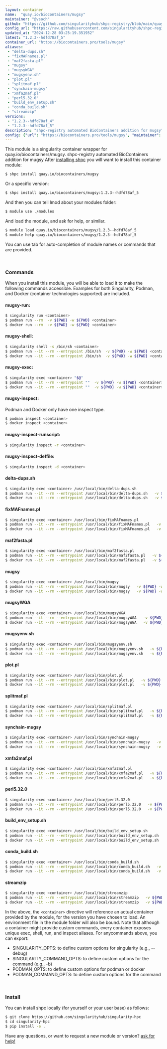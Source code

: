 ```yaml
---
layout: container
name:  "quay.io/biocontainers/mugsy"
maintainer: "@vsoch"
github: "https://github.com/singularityhub/shpc-registry/blob/main/quay.io/biocontainers/mugsy/container.yaml"
config_url: "https://raw.githubusercontent.com/singularityhub/shpc-registry/main/quay.io/biocontainers/mugsy/container.yaml"
updated_at: "2024-12-28 03:25:19.351952"
latest: "1.2.3--hdfd78af_5"
container_url: "https://biocontainers.pro/tools/mugsy"
aliases:
 - "delta-dups.sh"
 - "fixMAFnames.pl"
 - "maf2fasta.pl"
 - "mugsy"
 - "mugsyWGA"
 - "mugsyenv.sh"
 - "plot.pl"
 - "splitmaf.pl"
 - "synchain-mugsy"
 - "xmfa2maf.pl"
 - "perl5.32.0"
 - "build_env_setup.sh"
 - "conda_build.sh"
 - "streamzip"
versions:
 - "1.2.3--hdfd78af_4"
 - "1.2.3--hdfd78af_5"
description: "shpc-registry automated BioContainers addition for mugsy"
config: {"url": "https://biocontainers.pro/tools/mugsy", "maintainer": "@vsoch", "description": "shpc-registry automated BioContainers addition for mugsy", "latest": {"1.2.3--hdfd78af_5": "sha256:78150905cca9f026016c132fa8939a35b29f81ef150c21fee88656e1c5d521d6"}, "tags": {"1.2.3--hdfd78af_4": "sha256:5764b6bc25ed1a6ba912154db34db2d2d5d260df3903a7327d4b3ad418475810", "1.2.3--hdfd78af_5": "sha256:78150905cca9f026016c132fa8939a35b29f81ef150c21fee88656e1c5d521d6"}, "docker": "quay.io/biocontainers/mugsy", "aliases": {"delta-dups.sh": "/usr/local/bin/delta-dups.sh", "fixMAFnames.pl": "/usr/local/bin/fixMAFnames.pl", "maf2fasta.pl": "/usr/local/bin/maf2fasta.pl", "mugsy": "/usr/local/bin/mugsy", "mugsyWGA": "/usr/local/bin/mugsyWGA", "mugsyenv.sh": "/usr/local/bin/mugsyenv.sh", "plot.pl": "/usr/local/bin/plot.pl", "splitmaf.pl": "/usr/local/bin/splitmaf.pl", "synchain-mugsy": "/usr/local/bin/synchain-mugsy", "xmfa2maf.pl": "/usr/local/bin/xmfa2maf.pl", "perl5.32.0": "/usr/local/bin/perl5.32.0", "build_env_setup.sh": "/usr/local/bin/build_env_setup.sh", "conda_build.sh": "/usr/local/bin/conda_build.sh", "streamzip": "/usr/local/bin/streamzip"}}
---
```


This module is a singularity container wrapper for quay.io/biocontainers/mugsy.
shpc-registry automated BioContainers addition for mugsy
After [installing shpc](#install) you will want to install this container module:


```bash
$ shpc install quay.io/biocontainers/mugsy
```

Or a specific version:

```bash
$ shpc install quay.io/biocontainers/mugsy:1.2.3--hdfd78af_5
```

And then you can tell lmod about your modules folder:

```bash
$ module use ./modules
```

And load the module, and ask for help, or similar.

```bash
$ module load quay.io/biocontainers/mugsy/1.2.3--hdfd78af_5
$ module help quay.io/biocontainers/mugsy/1.2.3--hdfd78af_5
```

You can use tab for auto-completion of module names or commands that are provided.

<br>

### Commands

When you install this module, you will be able to load it to make the following commands accessible.
Examples for both Singularity, Podman, and Docker (container technologies supported) are included.

#### mugsy-run:

```bash
$ singularity run <container>
$ podman run --rm  -v ${PWD} -w ${PWD} <container>
$ docker run --rm  -v ${PWD} -w ${PWD} <container>
```

#### mugsy-shell:

```bash
$ singularity shell -s /bin/sh <container>
$ podman run --it --rm --entrypoint /bin/sh  -v ${PWD} -w ${PWD} <container>
$ docker run --it --rm --entrypoint /bin/sh  -v ${PWD} -w ${PWD} <container>
```

#### mugsy-exec:

```bash
$ singularity exec <container> "$@"
$ podman run --it --rm --entrypoint ""  -v ${PWD} -w ${PWD} <container> "$@"
$ docker run --it --rm --entrypoint ""  -v ${PWD} -w ${PWD} <container> "$@"
```

#### mugsy-inspect:

Podman and Docker only have one inspect type.

```bash
$ podman inspect <container>
$ docker inspect <container>
```

#### mugsy-inspect-runscript:

```bash
$ singularity inspect -r <container>
```

#### mugsy-inspect-deffile:

```bash
$ singularity inspect -d <container>
```


#### delta-dups.sh

```bash
$ singularity exec <container> /usr/local/bin/delta-dups.sh
$ podman run --it --rm --entrypoint /usr/local/bin/delta-dups.sh   -v ${PWD} -w ${PWD} <container> -c " $@"
$ docker run --it --rm --entrypoint /usr/local/bin/delta-dups.sh   -v ${PWD} -w ${PWD} <container> -c " $@"
```


#### fixMAFnames.pl

```bash
$ singularity exec <container> /usr/local/bin/fixMAFnames.pl
$ podman run --it --rm --entrypoint /usr/local/bin/fixMAFnames.pl   -v ${PWD} -w ${PWD} <container> -c " $@"
$ docker run --it --rm --entrypoint /usr/local/bin/fixMAFnames.pl   -v ${PWD} -w ${PWD} <container> -c " $@"
```


#### maf2fasta.pl

```bash
$ singularity exec <container> /usr/local/bin/maf2fasta.pl
$ podman run --it --rm --entrypoint /usr/local/bin/maf2fasta.pl   -v ${PWD} -w ${PWD} <container> -c " $@"
$ docker run --it --rm --entrypoint /usr/local/bin/maf2fasta.pl   -v ${PWD} -w ${PWD} <container> -c " $@"
```


#### mugsy

```bash
$ singularity exec <container> /usr/local/bin/mugsy
$ podman run --it --rm --entrypoint /usr/local/bin/mugsy   -v ${PWD} -w ${PWD} <container> -c " $@"
$ docker run --it --rm --entrypoint /usr/local/bin/mugsy   -v ${PWD} -w ${PWD} <container> -c " $@"
```


#### mugsyWGA

```bash
$ singularity exec <container> /usr/local/bin/mugsyWGA
$ podman run --it --rm --entrypoint /usr/local/bin/mugsyWGA   -v ${PWD} -w ${PWD} <container> -c " $@"
$ docker run --it --rm --entrypoint /usr/local/bin/mugsyWGA   -v ${PWD} -w ${PWD} <container> -c " $@"
```


#### mugsyenv.sh

```bash
$ singularity exec <container> /usr/local/bin/mugsyenv.sh
$ podman run --it --rm --entrypoint /usr/local/bin/mugsyenv.sh   -v ${PWD} -w ${PWD} <container> -c " $@"
$ docker run --it --rm --entrypoint /usr/local/bin/mugsyenv.sh   -v ${PWD} -w ${PWD} <container> -c " $@"
```


#### plot.pl

```bash
$ singularity exec <container> /usr/local/bin/plot.pl
$ podman run --it --rm --entrypoint /usr/local/bin/plot.pl   -v ${PWD} -w ${PWD} <container> -c " $@"
$ docker run --it --rm --entrypoint /usr/local/bin/plot.pl   -v ${PWD} -w ${PWD} <container> -c " $@"
```


#### splitmaf.pl

```bash
$ singularity exec <container> /usr/local/bin/splitmaf.pl
$ podman run --it --rm --entrypoint /usr/local/bin/splitmaf.pl   -v ${PWD} -w ${PWD} <container> -c " $@"
$ docker run --it --rm --entrypoint /usr/local/bin/splitmaf.pl   -v ${PWD} -w ${PWD} <container> -c " $@"
```


#### synchain-mugsy

```bash
$ singularity exec <container> /usr/local/bin/synchain-mugsy
$ podman run --it --rm --entrypoint /usr/local/bin/synchain-mugsy   -v ${PWD} -w ${PWD} <container> -c " $@"
$ docker run --it --rm --entrypoint /usr/local/bin/synchain-mugsy   -v ${PWD} -w ${PWD} <container> -c " $@"
```


#### xmfa2maf.pl

```bash
$ singularity exec <container> /usr/local/bin/xmfa2maf.pl
$ podman run --it --rm --entrypoint /usr/local/bin/xmfa2maf.pl   -v ${PWD} -w ${PWD} <container> -c " $@"
$ docker run --it --rm --entrypoint /usr/local/bin/xmfa2maf.pl   -v ${PWD} -w ${PWD} <container> -c " $@"
```


#### perl5.32.0

```bash
$ singularity exec <container> /usr/local/bin/perl5.32.0
$ podman run --it --rm --entrypoint /usr/local/bin/perl5.32.0   -v ${PWD} -w ${PWD} <container> -c " $@"
$ docker run --it --rm --entrypoint /usr/local/bin/perl5.32.0   -v ${PWD} -w ${PWD} <container> -c " $@"
```


#### build_env_setup.sh

```bash
$ singularity exec <container> /usr/local/bin/build_env_setup.sh
$ podman run --it --rm --entrypoint /usr/local/bin/build_env_setup.sh   -v ${PWD} -w ${PWD} <container> -c " $@"
$ docker run --it --rm --entrypoint /usr/local/bin/build_env_setup.sh   -v ${PWD} -w ${PWD} <container> -c " $@"
```


#### conda_build.sh

```bash
$ singularity exec <container> /usr/local/bin/conda_build.sh
$ podman run --it --rm --entrypoint /usr/local/bin/conda_build.sh   -v ${PWD} -w ${PWD} <container> -c " $@"
$ docker run --it --rm --entrypoint /usr/local/bin/conda_build.sh   -v ${PWD} -w ${PWD} <container> -c " $@"
```


#### streamzip

```bash
$ singularity exec <container> /usr/local/bin/streamzip
$ podman run --it --rm --entrypoint /usr/local/bin/streamzip   -v ${PWD} -w ${PWD} <container> -c " $@"
$ docker run --it --rm --entrypoint /usr/local/bin/streamzip   -v ${PWD} -w ${PWD} <container> -c " $@"
```



In the above, the `<container>` directive will reference an actual container provided
by the module, for the version you have chosen to load. An environment file in the
module folder will also be bound. Note that although a container
might provide custom commands, every container exposes unique exec, shell, run, and
inspect aliases. For anycommands above, you can export:

 - SINGULARITY_OPTS: to define custom options for singularity (e.g., --debug)
 - SINGULARITY_COMMAND_OPTS: to define custom options for the command (e.g., -b)
 - PODMAN_OPTS: to define custom options for podman or docker
 - PODMAN_COMMAND_OPTS: to define custom options for the command

<br>

### Install

You can install shpc locally (for yourself or your user base) as follows:

```bash
$ git clone https://github.com/singularityhub/singularity-hpc
$ cd singularity-hpc
$ pip install -e .
```

Have any questions, or want to request a new module or version? [ask for help!](https://github.com/singularityhub/singularity-hpc/issues)